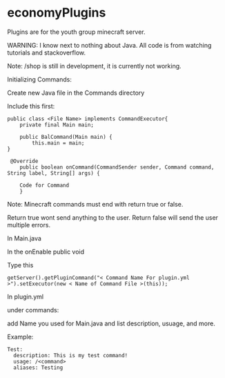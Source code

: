 # economyPlugins

Plugins are for the youth group minecraft server.

WARNING: I know next to nothing about Java. All code is from watching tutorials and stackoverflow.

Note: /shop is still in development, it is currently not working.



Initializing Commands: 

Create new Java file in the Commands directory

Include this first:
``` 
public class <File Name> implements CommandExecutor{
    private final Main main;

    public BalCommand(Main main) {
        this.main = main;
}

``` 
``` 
 @Override
    public boolean onCommand(CommandSender sender, Command command, String label, String[] args) {
    
    Code for Command
    }
``` 
Note:
Minecraft commands must end with return true or false.

Return true wont send anything to the user.
Return false will send the user multiple errors.


In Main.java

In the onEnable public void

Type this
 <This Is Your Input>
``` 
getServer().getPluginCommand("< Command Name For plugin.yml >").setExecutor(new < Name of Command File >(this));
``` 
In plugin.yml

under commands:

add Name you used for Main.java
and list description, usuage, and more.

Example:
``` 
Test:
  description: This is my test command!
  usage: /<command>
  aliases: Testing
  ``` 
